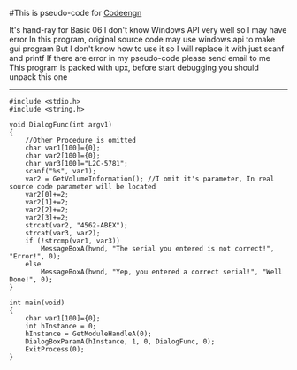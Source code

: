 #This is pseudo-code for [Codeengn](http://codeengn.com/challenges/basic/06 "Basic 06")

It's hand-ray for Basic 06
I don't know Windows API very well so I may have error
In this program, original source code may use windows api to make gui program But I don't know how to use it so I will replace it with just scanf and printf
If there are error in my pseudo-code please send email to me
This program is packed with upx, before start debugging you should unpack this one

---

~~~
#include <stdio.h>
#include <string.h>

void DialogFunc(int argv1)
{
    //Other Procedure is omitted
    char var1[100]={0};
    char var2[100]={0};
    char var3[100]="L2C-5781";
    scanf("%s", var1);
    var2 = GetVolumeInformation(); //I omit it's parameter, In real source code parameter will be located
    var2[0]+=2;
    var2[1]+=2;
    var2[2]+=2;
    var2[3]+=2;
    strcat(var2, "4562-ABEX");
    strcat(var3, var2);
    if (!strcmp(var1, var3))
        MessageBoxA(hwnd, "The serial you entered is not correct!", "Error!", 0);
    else
        MessageBoxA(hwnd, "Yep, you entered a correct serial!", "Well Done!", 0);
}

int main(void)
{
    char var1[100]={0};
    int hInstance = 0;
    hInstance = GetModuleHandleA(0);
    DialogBoxParamA(hInstance, 1, 0, DialogFunc, 0);
    ExitProcess(0);
}
~~~